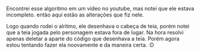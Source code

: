 Encontrei esse algoritmo em um vídeo no youtube, mas notei que ele estava incompleto.
então aqui estão as alterações que fiz nele.

Logo quando rodei o alritmo, ele desenhava o cabeça de teia, porém notei que a teia jogada pelo personagem estava fora de lugar.
Na hora resolvi apenas deletar a aparte do código que desenhava a teia.
Porém agora estou tentando fazer ela noovamente e da maneira certa.  :D 